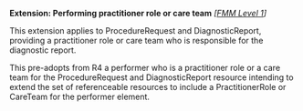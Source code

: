 **Extension: Performing practitioner role or care team** *[[FMM Level 1](guidance.html)]*

This extension applies to ProcedureRequest and DiagnosticReport, providing a practitioner role or care team who is responsible for the diagnostic report. 

This pre-adopts from R4 a performer who is a practitioner role or a care team for the ProcedureRequest and DiagnosticReport resource intending to extend the set of referenceable resources to include a PractitionerRole or CareTeam for the performer element.
